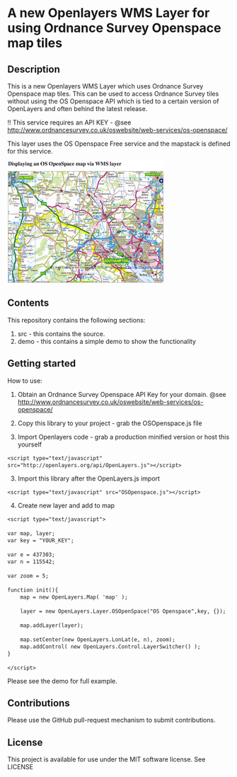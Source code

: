 # A new Openlayers WMS Layer for using Ordnance Survey Openspace map tiles

## Description

This is a new Openlayers WMS Layer which uses Ordnance Survey Openspace map tiles. This can be used to access Ordnance Survey tiles without using the OS Openspace API which is tied to a certain version of OpenLayers and often behind the latest release.

!! This service requires an API KEY - @see http://www.ordnancesurvey.co.uk/oswebsite/web-services/os-openspace/

This layer uses the OS Openspace Free service and the mapstack is defined for this service.

![ScreenShot](screenshot.png "Screenshot of demo app")

## Contents

This repository contains the following sections:

1. src - this contains the source.
2. demo - this contains a simple demo to show the functionality

## Getting started

How to use:

1) Obtain an Ordnance Survey Openspace API Key for your domain. @see http://www.ordnancesurvey.co.uk/oswebsite/web-services/os-openspace/ 

2) Copy this library to your project - grab the OSOpenspace.js file

2) Import Openlayers code - grab a production minified version or host this yourself

```
<script type="text/javascript" src="http://openlayers.org/api/OpenLayers.js"></script>
```

3) Import this library after the OpenLayers.js import

```
<script type="text/javascript" src="OSOpenspace.js"></script>
```

4) Create new layer and add to map

```
<script type="text/javascript">

var map, layer;
var key = "YOUR_KEY";

var e = 437303;
var n = 115542;

var zoom = 5;

function init(){
    map = new OpenLayers.Map( 'map' );
    
    layer = new OpenLayers.Layer.OSOpenSpace("OS Openspace",key, {});
        
    map.addLayer(layer);

    map.setCenter(new OpenLayers.LonLat(e, n), zoom);
    map.addControl( new OpenLayers.Control.LayerSwitcher() );
}
        
</script>
```


Please see the demo for full example.

## Contributions

Please use the GitHub pull-request mechanism to submit contributions.

## License

This project is available for use under the MIT software license.
See LICENSE
